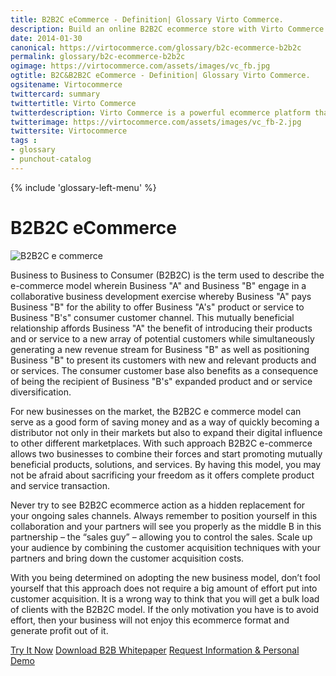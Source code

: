 ```yaml
---
title: B2B2C eCommerce - Definition| Glossary Virto Commerce.
description: Build an online B2B2C ecommerce store with Virto Commerce ASP.NET shopping cart software. Benefit from an open source shopping cart software that has every feature you need.
date: 2014-01-30
canonical: https://virtocommerce.com/glossary/b2c-ecommerce-b2b2c
permalink: glossary/b2c-ecommerce-b2b2c
ogimage: https://virtocommerce.com/assets/images/vc_fb.jpg
ogtitle: B2C&B2B2C eCommerce - Definition| Glossary Virto Commerce.
ogsitename: Virtocommerce
twittercard: summary
twittertitle: Virto Commerce
twitterdescription: Virto Commerce is a powerful ecommerce platform that includes everything you need to create an online store and sell online. Try it free with Free Community License
twitterimage: https://virtocommerce.com/assets/images/vc_fb-2.jpg
twittersite: Virtocommerce
tags : 
- glossary
- punchout-catalog
---
```

<div class="business-features clearfix __responsive">
	{% include 'glossary-left-menu' %}
	<div class="business-cnt">
		<div class="head __cart">
			<h1 class="title">B2B2C eCommerce</h1>
		</div>
        <img alt="B2B2C e commerce" src="assets/images/b2b2c.jpg"></img>
		<p class="text">Business to Business to Consumer (B2B2C) is the term used to describe the e-commerce model wherein Business "A" and Business "B" engage in a collaborative business development exercise whereby Business "A" pays Business "B" for the ability to offer Business "A's" product or service to Business "B's" consumer customer channel.  This mutually beneficial relationship affords Business "A" the benefit of introducing their products and or service to a new array of potential customers while simultaneously generating a new revenue stream for Business "B" as well as positioning Business "B" to present its customers with new and relevant products and or services.  The consumer customer base also benefits as a consequence of being the recipient of Business "B's" expanded product and or service diversification.</p>
        <p>For new businesses on the market, the B2B2C e commerce model can serve as a good form of saving money and as a way of quickly becoming a distributor not only in their markets but also to expand their digital influence to other different marketplaces. With such approach B2B2C e-commerce allows two businesses to combine their forces and start promoting mutually beneficial products, solutions, and services. By having this model, you may not be afraid about sacrificing your freedom as it offers complete product and service transaction.</p>
        <p>Never try to see B2B2C ecommerce action as a hidden replacement for your ongoing sales channels. Always remember to position yourself in this collaboration and your partners will see you properly as the middle B in this partnership – the “sales guy” – allowing you to control the sales. Scale up your audience by combining the customer acquisition techniques with your partners and bring down the customer acquisition costs. </p>
        <p>With you being determined on adopting the new business model, don’t fool yourself that this approach does not require a big amount of effort put into customer acquisition. It is a wrong way to think that you will get a bulk load of clients with the B2B2C model. If the only motivation you have is to avoid effort, then your business will not enjoy this ecommerce format and generate profit out of it.</p>
		<div class="buttons">
			<a class="button fill" href="/try-now">Try It Now</a>
            <a class="button fill" href="/download-b2b-whitepaper">Download B2B Whitepaper</a>
			<a class="button fill" href="/contact-us">Request Information & Personal Demo</a>
		</div>
	</div>
</div>
